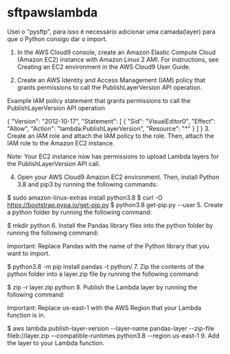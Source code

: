 # sftpawslambda

Usei o "pysftp", para isso é necessário adicionar uma camada(layer) para que o Python consigo dar o import.

1.    In the AWS Cloud9 console, create an Amazon Elastic Compute Cloud (Amazon EC2) instance with Amazon Linux 2 AMI. For instructions, see Creating an EC2 environment in the AWS Cloud9 User Guide.

2.    Create an AWS Identity and Access Management (IAM) policy that grants permissions to call the PublishLayerVersion API operation.

Example IAM policy statement that grants permissions to call the PublishLayerVersion API operation

{
    "Version": "2012-10-17",
    "Statement": [
        {
            "Sid": "VisualEditor0",
            "Effect": "Allow",
            "Action": "lambda:PublishLayerVersion",
            "Resource": "*"
        }
    ]
}
3.    Create an IAM role and attach the IAM policy to the role. Then, attach the IAM role to the Amazon EC2 instance.

Note: Your EC2 instance now has permissions to upload Lambda layers for the PublishLayerVersion API call.

4.    Open your AWS Cloud9 Amazon EC2 environment. Then, install Python 3.8 and pip3 by running the following commands:

$ sudo amazon-linux-extras install python3.8
$ curl -O https://bootstrap.pypa.io/get-pip.py
$ python3.8 get-pip.py --user
5.    Create a python folder by running the following command:

$ mkdir python
6.    Install the Pandas library files into the python folder by running the following command:

Important: Replace Pandas with the name of the Python library that you want to import.

$ python3.8 -m pip install pandas -t python/
7.    Zip the contents of the python folder into a layer.zip file by running the following command:

$ zip -r layer.zip python
8.    Publish the Lambda layer by running the following command:

Important: Replace us-east-1 with the AWS Region that your Lambda function is in.

$ aws lambda publish-layer-version --layer-name pandas-layer --zip-file fileb://layer.zip --compatible-runtimes python3.8 --region us-east-1
9.    Add the layer to your Lambda function.
